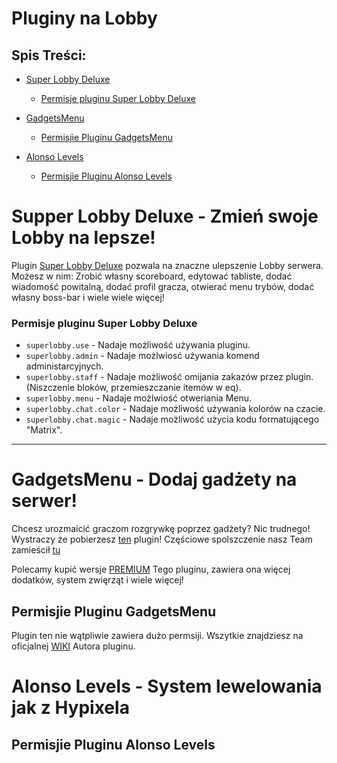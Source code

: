 # Pluginy na Lobby

## Spis Treści:
- [Super Lobby Deluxe](https://github.com/vBagieta/Minecraft/blob/main/Pluginy/plugin-lobby.md#supper-lobby-deluxe----zr%C3%B3b-swoje-lobby-lepsze)
  - [Permisje pluginu Super Lobby Deluxe](https://github.com/vBagieta/Minecraft/blob/main/Pluginy/plugin-lobby.md#permisje-pluginu-super-lobby-deluxe)

- [GadgetsMenu](https://github.com/vBagieta/Minecraft/blob/main/Pluginy/plugin-lobby.md#gadgetsmenu----dodaj-gad%C5%BCety-na-serwer)
  - [Permisjie Pluginu GadgetsMenu](https://github.com/vBagieta/Minecraft/blob/main/Pluginy/plugin-lobby.md#permisjie-pluginu-gadgetsmenu)

- [Alonso Levels](https://github.com/vBagieta/Minecraft/blob/main/Pluginy/plugin-lobby.md#alonso-levels----system-lewelowania-jak-z-hypixela)
  - [Permisjie Pluginu Alonso Levels](https://github.com/vBagieta/Minecraft/blob/main/Pluginy/plugin-lobby.md#permisjie-pluginu-alonso-levels)

# Supper Lobby Deluxe -  Zmień swoje Lobby na lepsze!
Plugin [Super Lobby Deluxe]() pozwala na znaczne ulepszenie Lobby serwera. Możesz w nim: Zrobić własny scoreboard, edytować tabliste, dodać wiadomość powitalną, dodać profil gracza, otwierać menu trybów, dodać własny boss-bar i wiele wiele więcej!

### Permisje pluginu Super Lobby Deluxe

- `superlobby.use` - Nadaje możliwość używania pluginu.
- `superlobby.admin` - Nadaje możlwiosć używania komend administarcyjnych.
- `superlobby.staff` - Nadaje możliwość omijania zakazów przez plugin.(Niszczenie bloków, przemieszczanie itemów w eq).
- `superlobby.menu` - Nadaje możlwiość otweriania Menu.
- `superlobby.chat.color` - Nadaje możliwość używania kolorów na czacie.
- `superlobby.chat.magic` - Nadaje możliwość użycia kodu formatującego "Matrix".

---

# GadgetsMenu -  Dodaj gadżety na serwer!
Chcesz urozmaicić graczom rozgrywkę poprzez gadżety? Nic trudnego! Wystraczy że pobierzesz [ten](https://www.spigotmc.org/resources/gadgetsmenu-1-8-1-18-1-free.10885/) plugin! Częściowe spolszczenie nasz Team zamieścił [tu]()

Polecamy kupić wersje [PREMIUM](https://www.spigotmc.org/resources/gadgetsmenu-1-8-1-18-1-premium.62831/) Tego pluginu, zawiera ona więcej dodatków, system zwięrząt i wiele więcej!

## Permisjie Pluginu GadgetsMenu
Plugin ten nie wątpliwie zawiera dużo permsiji. Wszytkie znajdziesz na oficjalnej [WIKI](https://github.com/yapzhenyie/GadgetsMenu/wiki/Permissions) Autora pluginu. 

# Alonso Levels -  System lewelowania jak z Hypixela

## Permisjie Pluginu Alonso Levels

